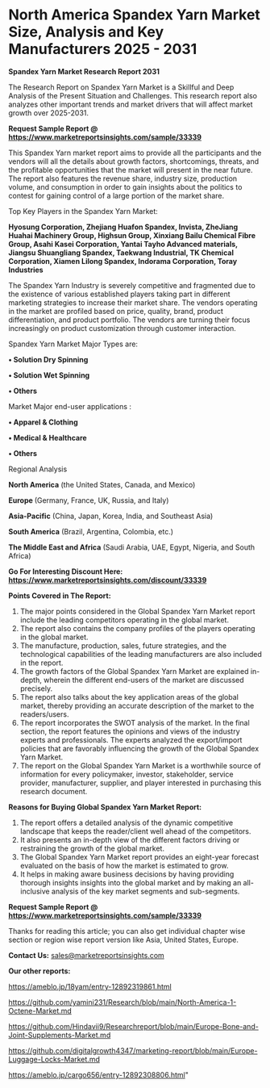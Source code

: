 # North America Spandex Yarn Market Size, Analysis and Key Manufacturers 2025 - 2031

<strong>Spandex Yarn Market Research Report 2031</strong>

The Research Report on Spandex Yarn Market is a Skillful and Deep Analysis of the Present Situation and Challenges. This research report also analyzes other important trends and market drivers that will affect market growth over 2025-2031.

<strong>Request Sample Report @ <a href=https://www.marketreportsinsights.com/sample/33339>https://www.marketreportsinsights.com/sample/33339</a></strong>

This Spandex Yarn market report aims to provide all the participants and the vendors will all the details about growth factors, shortcomings, threats, and the profitable opportunities that the market will present in the near future. The report also features the revenue share, industry size, production volume, and consumption in order to gain insights about the politics to contest for gaining control of a large portion of the market share.

Top Key Players in the Spandex Yarn Market:

<strong>Hyosung Corporation, Zhejiang Huafon Spandex, Invista, ZheJiang Huahai Machinery Group, Highsun Group, Xinxiang Bailu Chemical Fibre Group, Asahi Kasei Corporation, Yantai Tayho Advanced materials, Jiangsu Shuangliang Spandex, Taekwang Industrial, TK Chemical Corporation, Xiamen Lilong Spandex, Indorama Corporation, Toray Industries</strong>

The Spandex Yarn Industry is severely competitive and fragmented due to the existence of various established players taking part in different marketing strategies to increase their market share. The vendors operating in the market are profiled based on price, quality, brand, product differentiation, and product portfolio. The vendors are turning their focus increasingly on product customization through customer interaction.

Spandex Yarn Market Major Types are:

<strong>•  Solution Dry Spinning

•  Solution Wet Spinning

•  Others</strong>

Market Major end-user applications :

<strong>•  Apparel & Clothing

•  Medical & Healthcare

•  Others</strong>

Regional Analysis

</u><strong><b>North America</b></strong> (the United States, Canada, and Mexico)

<strong><b>Europe </b></strong>(Germany, France, UK, Russia, and Italy)

<strong><b>Asia-Pacific</b></strong> (China, Japan, Korea, India, and Southeast Asia)

<strong><b>South America</b></strong> (Brazil, Argentina, Colombia, etc.)

<strong><b>The Middle East and Africa</b></strong> (Saudi Arabia, UAE, Egypt, Nigeria, and South Africa)

<strong>Go For Interesting Discount Here: <a href=https://www.marketreportsinsights.com/discount/33339>https://www.marketreportsinsights.com/discount/33339</a></strong>

<strong>Points Covered in The Report:</strong>
<ol>
  <li>The major points considered in the Global Spandex Yarn Market report include the leading competitors operating in the global market.</li>
  <li>The report also contains the company profiles of the players operating in the global market.</li>
  <li>The manufacture, production, sales, future strategies, and the technological capabilities of the leading manufacturers are also included in the report.</li>
  <li>The growth factors of the Global Spandex Yarn Market are explained in-depth, wherein the different end-users of the market are discussed precisely.</li>
  <li>The report also talks about the key application areas of the global market, thereby providing an accurate description of the market to the readers/users.</li>
  <li>The report incorporates the SWOT analysis of the market. In the final section, the report features the opinions and views of the industry experts and professionals. The experts analyzed the export/import policies that are favorably influencing the growth of the Global Spandex Yarn Market.</li>
  <li>The report on the Global Spandex Yarn Market is a worthwhile source of information for every policymaker, investor, stakeholder, service provider, manufacturer, supplier, and player interested in purchasing this research document.</li>
</ol>
<strong>Reasons for Buying Global Spandex Yarn Market Report:</strong>

<ol>
  <li>The report offers a detailed analysis of the dynamic competitive landscape that keeps the reader/client well ahead of the competitors.</li>
  <li>It also presents an in-depth view of the different factors driving or restraining the growth of the global market.</li>
  <li>The Global Spandex Yarn Market report provides an eight-year forecast evaluated on the basis of how the market is estimated to grow.</li>
  <li>It helps in making aware business decisions by having providing thorough insights insights into the global market and by making an all-inclusive analysis of the key market segments and sub-segments.</li>
</ol>
<strong>Request Sample Report @ <a href=https://www.marketreportsinsights.com/sample/33339>https://www.marketreportsinsights.com/sample/33339</a></strong>


Thanks for reading this article; you can also get individual chapter wise section or region wise report version like Asia, United States, Europe.

<strong>Contact Us:</strong>
sales@marketreportsinsights.com

<strong>Our other reports:</strong>

<a href=https://ameblo.jp/18yam/entry-12892319861.html>https://ameblo.jp/18yam/entry-12892319861.html</a>

<a href=https://github.com/yamini231/Research/blob/main/North-America-1-Octene-Market.md>https://github.com/yamini231/Research/blob/main/North-America-1-Octene-Market.md</a>

<a href=https://github.com/Hindavii9/Researchreport/blob/main/Europe-Bone-and-Joint-Supplements-Market.md>https://github.com/Hindavii9/Researchreport/blob/main/Europe-Bone-and-Joint-Supplements-Market.md</a>

<a href=https://github.com/digitalgrowth4347/marketing-report/blob/main/Europe-Luggage-Locks-Market.md>https://github.com/digitalgrowth4347/marketing-report/blob/main/Europe-Luggage-Locks-Market.md</a>

<a href=https://ameblo.jp/cargo656/entry-12892308806.html>https://ameblo.jp/cargo656/entry-12892308806.html</a>"
